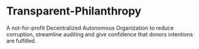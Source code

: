 # Transparent-Philanthropy
A not-for-profit Decentralized Autonomous Organization to reduce corruption, streamline auditing and give confidence that donors intentions are fulfilled.

